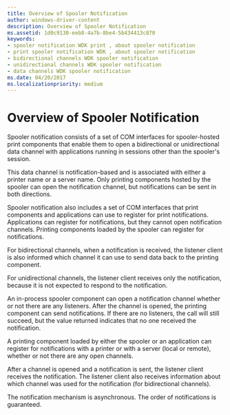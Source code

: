 ```yaml
---
title: Overview of Spooler Notification
author: windows-driver-content
description: Overview of Spooler Notification
ms.assetid: 1d0c9130-eeb8-4a7b-8be4-5b434413c870
keywords:
- spooler notification WDK print , about spooler notification
- print spooler notification WDK , about spooler notification
- bidirectional channels WDK spooler notification
- unidirectional channels WDK spooler notification
- data channels WDK spooler notification
ms.date: 04/20/2017
ms.localizationpriority: medium
---
```


# Overview of Spooler Notification





Spooler notification consists of a set of COM interfaces for spooler-hosted print components that enable them to open a bidirectional or unidirectional data channel with applications running in sessions other than the spooler's session.

This data channel is notification-based and is associated with either a printer name or a server name. Only printing components hosted by the spooler can open the notification channel, but notifications can be sent in both directions.

Spooler notification also includes a set of COM interfaces that print components and applications can use to register for print notifications. Applications can register for notifications, but they cannot open notification channels. Printing components loaded by the spooler can register for notifications.

For bidirectional channels, when a notification is received, the listener client is also informed which channel it can use to send data back to the printing component.

For unidirectional channels, the listener client receives only the notification, because it is not expected to respond to the notification.

An in-process spooler component can open a notification channel whether or not there are any listeners. After the channel is opened, the printing component can send notifications. If there are no listeners, the call will still succeed, but the value returned indicates that no one received the notification.

A printing component loaded by either the spooler or an application can register for notifications with a printer or with a server (local or remote), whether or not there are any open channels.

After a channel is opened and a notification is sent, the listener client receives the notification. The listener client also receives information about which channel was used for the notification (for bidirectional channels).

The notification mechanism is asynchronous. The order of notifications is guaranteed.

 

 




